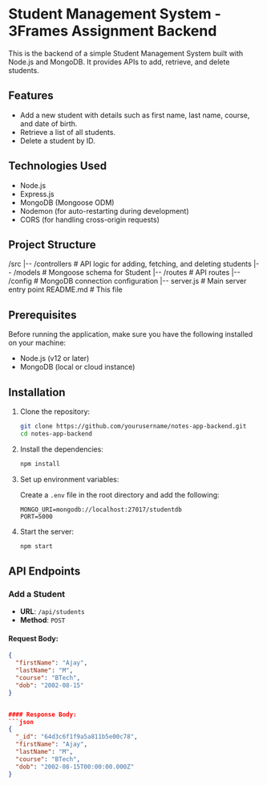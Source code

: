 # Student Management System - 3Frames Assignment Backend

This is the backend of a simple Student Management System built with Node.js and MongoDB. It provides APIs to add, retrieve, and delete students.

## Features

- Add a new student with details such as first name, last name, course, and date of birth.
- Retrieve a list of all students.
- Delete a student by ID.

## Technologies Used

- Node.js
- Express.js
- MongoDB (Mongoose ODM)
- Nodemon (for auto-restarting during development)
- CORS (for handling cross-origin requests)

## Project Structure

/src |-- /controllers # API logic for adding, fetching, and deleting students |-- /models # Mongoose schema for Student |-- /routes # API routes |-- /config # MongoDB connection configuration |-- server.js # Main server entry point README.md # This file


## Prerequisites

Before running the application, make sure you have the following installed on your machine:

- Node.js (v12 or later)
- MongoDB (local or cloud instance)

## Installation

1. Clone the repository:

    ```sh
    git clone https://github.com/yourusername/notes-app-backend.git
    cd notes-app-backend
    ```

2. Install the dependencies:

    ```sh
    npm install
    ```

3. Set up environment variables:

    Create a `.env` file in the root directory and add the following:

    ```
    MONGO_URI=mongodb://localhost:27017/studentdb
    PORT=5000
    ```

4. Start the server:

    ```sh
    npm start
    ```
## API Endpoints

### Add a Student
- **URL**: `/api/students`
- **Method**: `POST`

#### Request Body:
```json
{
  "firstName": "Ajay",
  "lastName": "M",
  "course": "BTech",
  "dob": "2002-08-15"
} 


#### Response Body:
```json
{
  "_id": "64d3c6f1f9a5a811b5e00c78",
  "firstName": "Ajay",
  "lastName": "M",
  "course": "BTech",
  "dob": "2002-08-15T00:00:00.000Z"
}


